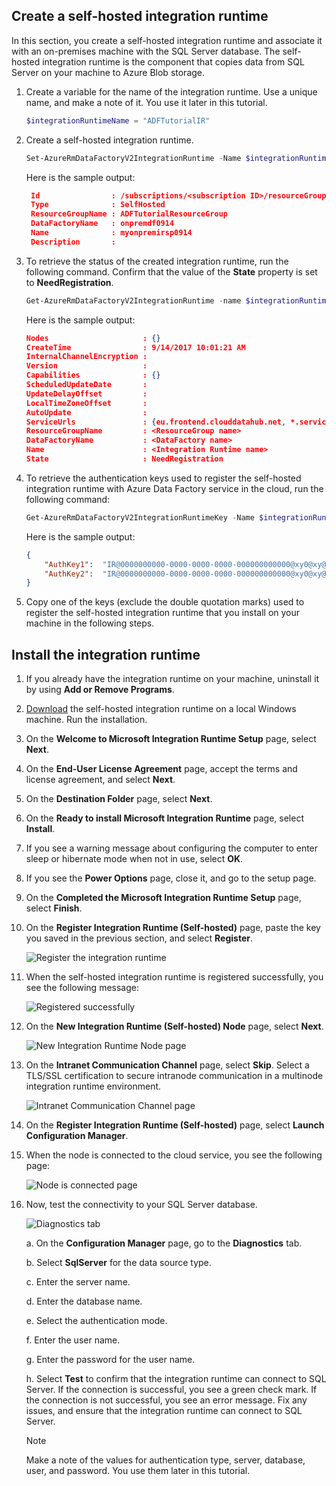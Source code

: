 ## Create a self-hosted integration runtime

In this section, you create a self-hosted integration runtime and associate it with an on-premises machine with the SQL Server database. The self-hosted integration runtime is the component that copies data from SQL Server on your machine to Azure Blob storage. 

1. Create a variable for the name of the integration runtime. Use a unique name, and make a note of it. You use it later in this tutorial. 

    ```powershell
   $integrationRuntimeName = "ADFTutorialIR"
    ```
2. Create a self-hosted integration runtime. 

   ```powershell
   Set-AzureRmDataFactoryV2IntegrationRuntime -Name $integrationRuntimeName -Type SelfHosted -DataFactoryName $dataFactoryName -ResourceGroupName $resourceGroupName
   ```

   Here is the sample output:

   ```json
    Id                : /subscriptions/<subscription ID>/resourceGroups/ADFTutorialResourceGroup/providers/Microsoft.DataFactory/factories/onpremdf0914/integrationruntimes/myonpremirsp0914
    Type              : SelfHosted
    ResourceGroupName : ADFTutorialResourceGroup
    DataFactoryName   : onpremdf0914
    Name              : myonpremirsp0914
    Description       :
    ```
  
3. To retrieve the status of the created integration runtime, run the following command. Confirm that the value of the **State** property is set to **NeedRegistration**. 

   ```powershell
   Get-AzureRmDataFactoryV2IntegrationRuntime -name $integrationRuntimeName -ResourceGroupName $resourceGroupName -DataFactoryName $dataFactoryName -Status
   ```

   Here is the sample output:

   ```json
   Nodes                     : {}
   CreateTime                : 9/14/2017 10:01:21 AM
   InternalChannelEncryption :
   Version                   :
   Capabilities              : {}
   ScheduledUpdateDate       :
   UpdateDelayOffset         :
   LocalTimeZoneOffset       :
   AutoUpdate                :
   ServiceUrls               : {eu.frontend.clouddatahub.net, *.servicebus.windows.net}
   ResourceGroupName         : <ResourceGroup name>
   DataFactoryName           : <DataFactory name>
   Name                      : <Integration Runtime name>
   State                     : NeedRegistration
   ```

4. To retrieve the authentication keys used to register the self-hosted integration runtime with Azure Data Factory service in the cloud, run the following command: 

   ```powershell
   Get-AzureRmDataFactoryV2IntegrationRuntimeKey -Name $integrationRuntimeName -DataFactoryName $dataFactoryName -ResourceGroupName $resourceGroupName | ConvertTo-Json
   ```

   Here is the sample output:

   ```json
   {
       "AuthKey1":  "IR@0000000000-0000-0000-0000-000000000000@xy0@xy@xxxxxxxxxxxxxxxxxxxxxxxxxxxxxxxxxxxxxxxx=",
       "AuthKey2":  "IR@0000000000-0000-0000-0000-000000000000@xy0@xy@yyyyyyyyyyyyyyyyyyyyyyyyyyyyyyyyyyyyyyyy="
   }
   ```    

5. Copy one of the keys (exclude the double quotation marks) used to register the self-hosted integration runtime that you install on your machine in the following steps.  

## Install the integration runtime
1. If you already have the integration runtime on your machine, uninstall it by using **Add or Remove Programs**. 

2. [Download](https://www.microsoft.com/download/details.aspx?id=39717) the self-hosted integration runtime on a local Windows machine. Run the installation.

3. On the **Welcome to Microsoft Integration Runtime Setup** page, select **Next**.

4. On the **End-User License Agreement** page, accept the terms and license agreement, and select **Next**.

5. On the **Destination Folder** page, select **Next**.

6. On the **Ready to install Microsoft Integration Runtime** page, select **Install**.

7. If you see a warning message about configuring the computer to enter sleep or hibernate mode when not in use, select **OK**.

8. If you see the **Power Options** page, close it, and go to the setup page.

9. On the **Completed the Microsoft Integration Runtime Setup** page, select **Finish**.

10. On the **Register Integration Runtime (Self-hosted)** page, paste the key you saved in the previous section, and select **Register**. 

    ![Register the integration runtime](media/data-factory-create-install-integration-runtime/register-integration-runtime.png)

11. When the self-hosted integration runtime is registered successfully, you see the following message:

    ![Registered successfully](media/data-factory-create-install-integration-runtime/registered-successfully.png)

12. On the **New Integration Runtime (Self-hosted) Node** page, select **Next**. 

    ![New Integration Runtime Node page](media/data-factory-create-install-integration-runtime/new-integration-runtime-node-page.png)

13. On the **Intranet Communication Channel** page, select **Skip**. Select a TLS/SSL certification to secure intranode communication in a multinode integration runtime environment. 

    ![Intranet Communication Channel page](media/data-factory-create-install-integration-runtime/intranet-communication-channel-page.png)

14. On the **Register Integration Runtime (Self-hosted)** page, select **Launch Configuration Manager**.

15. When the node is connected to the cloud service, you see the following page:

    ![Node is connected page](media/data-factory-create-install-integration-runtime/node-is-connected.png)

16. Now, test the connectivity to your SQL Server database.

    ![Diagnostics tab](media/data-factory-create-install-integration-runtime/config-manager-diagnostics-tab.png)   

    a. On the **Configuration Manager** page, go to the **Diagnostics** tab.

    b. Select **SqlServer** for the data source type.

    c. Enter the server name.

    d. Enter the database name.

    e. Select the authentication mode.

    f. Enter the user name.

    g. Enter the password for the user name.

    h. Select **Test** to confirm that the integration runtime can connect to SQL Server. If the connection is successful, you see a green check mark. If the connection is not successful, you see an error message. Fix any issues, and ensure that the integration runtime can connect to SQL Server.    

    > [!NOTE]
    > Make a note of the values for authentication type, server, database, user, and password. You use them later in this tutorial. 
    
